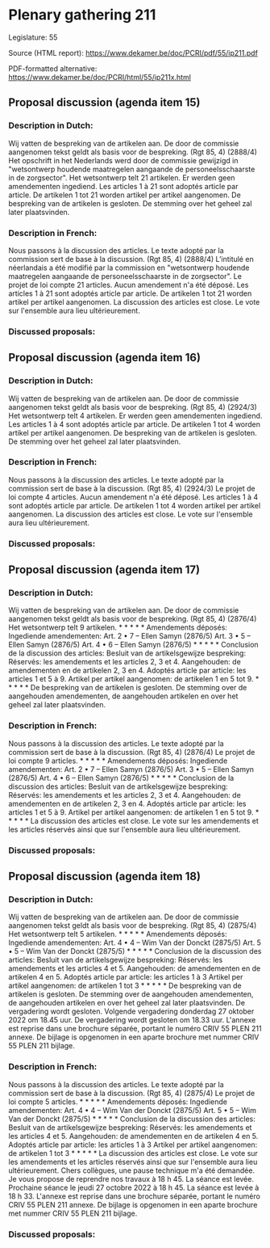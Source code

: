 # Plenary gathering 211

Legislature: 55

Source (HTML report): https://www.dekamer.be/doc/PCRI/pdf/55/ip211.pdf

PDF-formatted alternative: https://www.dekamer.be/doc/PCRI/html/55/ip211x.html

## Proposal discussion (agenda item 15)

### Description in Dutch:

Wij vatten de bespreking van de artikelen aan. De door de commissie aangenomen tekst geldt als basis voor de bespreking. (Rgt 85, 4) (2888/4) Het opschrift in het Nederlands werd door de commissie gewijzigd in "wetsontwerp houdende maatregelen aangaande de personeelsschaarste in de zorgsector". Het wetsontwerp telt 21 artikelen. Er werden geen amendementen ingediend. Les articles 1 à 21 sont adoptés article par article. De artikelen 1 tot 21 worden artikel per artikel aangenomen. De bespreking van de artikelen is gesloten. De stemming over het geheel zal later plaatsvinden.

### Description in French:

Nous passons à la discussion des articles. Le texte adopté par la commission sert de base à la discussion. (Rgt 85, 4) (2888/4) L’intitulé en néerlandais a été modifié par la commission en "wetsontwerp houdende maatregelen aangaande de personeelsschaarste in de zorgsector". Le projet de loi compte 21 articles. Aucun amendement n'a été déposé. Les articles 1 à 21 sont adoptés article par article. De artikelen 1 tot 21 worden artikel per artikel aangenomen. La discussion des articles est close. Le vote sur l'ensemble aura lieu ultérieurement.



### Discussed proposals:

## Proposal discussion (agenda item 16)

### Description in Dutch:

Wij vatten de bespreking van de artikelen aan. De door de commissie aangenomen tekst geldt als basis voor de bespreking. (Rgt 85, 4) (2924/3) Het wetsontwerp telt 4 artikelen. Er werden geen amendementen ingediend. Les articles 1 à 4 sont adoptés article par article. De artikelen 1 tot 4 worden artikel per artikel aangenomen. De bespreking van de artikelen is gesloten. De stemming over het geheel zal later plaatsvinden.

### Description in French:

Nous passons à la discussion des articles. Le texte adopté par la commission sert de base à la discussion. (Rgt 85, 4) (2924/3) Le projet de loi compte 4 articles. Aucun amendement n'a été déposé. Les articles 1 à 4 sont adoptés article par article. De artikelen 1 tot 4 worden artikel per artikel aangenomen. La discussion des articles est close. Le vote sur l'ensemble aura lieu ultérieurement.



### Discussed proposals:

## Proposal discussion (agenda item 17)

### Description in Dutch:

Wij vatten de bespreking van de artikelen aan. De door de commissie aangenomen tekst geldt als basis voor de bespreking. (Rgt 85, 4) (2876/4) Het wetsontwerp telt 9 artikelen. * * * * * Amendements déposés: Ingediende amendementen: Art. 2 • 7 – Ellen Samyn (2876/5) Art. 3 • 5 – Ellen Samyn (2876/5) Art. 4 • 6 – Ellen Samyn (2876/5) * * * * * Conclusion de la discussion des articles: Besluit van de artikelsgewijze bespreking: Réservés: les amendements et les articles 2, 3 et 4. Aangehouden: de amendementen en de artikelen 2, 3 en 4. Adoptés article par article: les articles 1 et 5 à 9. Artikel per artikel aangenomen: de artikelen 1 en 5 tot 9. * * * * * De bespreking van de artikelen is gesloten. De stemming over de aangehouden amendementen, de aangehouden artikelen en over het geheel zal later plaatsvinden.

### Description in French:

Nous passons à la discussion des articles. Le texte adopté par la commission sert de base à la discussion. (Rgt 85, 4) (2876/4) Le projet de loi compte 9 articles. * * * * * Amendements déposés: Ingediende amendementen: Art. 2 • 7 – Ellen Samyn (2876/5) Art. 3 • 5 – Ellen Samyn (2876/5) Art. 4 • 6 – Ellen Samyn (2876/5) * * * * * Conclusion de la discussion des articles: Besluit van de artikelsgewijze bespreking: Réservés: les amendements et les articles 2, 3 et 4. Aangehouden: de amendementen en de artikelen 2, 3 en 4. Adoptés article par article: les articles 1 et 5 à 9. Artikel per artikel aangenomen: de artikelen 1 en 5 tot 9. * * * * * La discussion des articles est close. Le vote sur les amendements et les articles réservés ainsi que sur l'ensemble aura lieu ultérieurement.



### Discussed proposals:

## Proposal discussion (agenda item 18)

### Description in Dutch:

Wij vatten de bespreking van de artikelen aan. De door de commissie aangenomen tekst geldt als basis voor de bespreking. (Rgt 85, 4) (2875/4) Het wetsontwerp telt 5 artikelen. * * * * * Amendements déposés: Ingediende amendementen: Art. 4 • 4 – Wim Van der Donckt (2875/5) Art. 5 • 5 – Wim Van der Donckt (2875/5) * * * * * Conclusion de la discussion des articles: Besluit van de artikelsgewijze bespreking: Réservés: les amendements et les articles 4 et 5. Aangehouden: de amendementen en de artikelen 4 en 5. Adoptés article par article: les articles 1 à 3 Artikel per artikel aangenomen: de artikelen 1 tot 3 * * * * * De bespreking van de artikelen is gesloten. De stemming over de aangehouden amendementen, de aangehouden artikelen en over het geheel zal later plaatsvinden. De vergadering wordt gesloten. Volgende vergadering donderdag 27 oktober 2022 om 18.45 uur. De vergadering wordt gesloten om 18.33 uur. L'annexe est reprise dans une brochure séparée, portant le numéro CRIV 55 PLEN 211 annexe. De bijlage is opgenomen in een aparte brochure met nummer CRIV 55 PLEN 211 bijlage.

### Description in French:

Nous passons à la discussion des articles. Le texte adopté par la commission sert de base à la discussion. (Rgt 85, 4) (2875/4) Le projet de loi compte 5 articles. * * * * * Amendements déposés: Ingediende amendementen: Art. 4 • 4 – Wim Van der Donckt (2875/5) Art. 5 • 5 – Wim Van der Donckt (2875/5) * * * * * Conclusion de la discussion des articles: Besluit van de artikelsgewijze bespreking: Réservés: les amendements et les articles 4 et 5. Aangehouden: de amendementen en de artikelen 4 en 5. Adoptés article par article: les articles 1 à 3 Artikel per artikel aangenomen: de artikelen 1 tot 3 * * * * * La discussion des articles est close. Le vote sur les amendements et les articles réservés ainsi que sur l'ensemble aura lieu ultérieurement. Chers collègues, une pause technique m'a été demandée. Je vous propose de reprendre nos travaux à 18 h 45. La séance est levée. Prochaine séance le jeudi 27 octobre 2022 à 18 h 45. La séance est levée à 18 h 33. L'annexe est reprise dans une brochure séparée, portant le numéro CRIV 55 PLEN 211 annexe. De bijlage is opgenomen in een aparte brochure met nummer CRIV 55 PLEN 211 bijlage.



### Discussed proposals:

